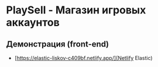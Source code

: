 # PlaySell - Магазин игровых аккаунтов


## Демонстрация (front-end)
* [https://elastic-liskov-c409bf.netlify.app/](Netlify Elastic)

